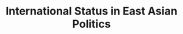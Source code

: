 ---
title: "International Status in East Asian Politics"
collection: teaching
type: "Undergraduate course"
position: "Teaching Assistant"
professor: "Kimberly Marten" 
venue: "Barnard College, Political Science"
semester: "Fall 2020"
location: "New York, NY, USA"
---